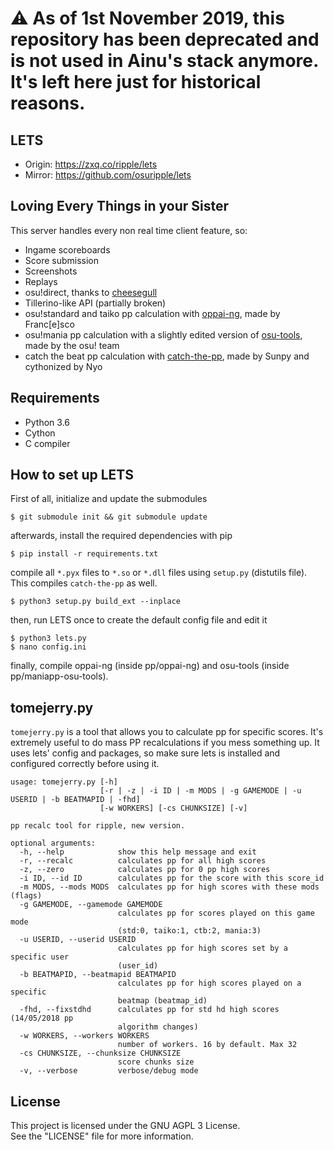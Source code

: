 # ⚠️ As of 1st November 2019, this repository has been deprecated and is not used in Ainu's stack anymore. It's left here just for historical reasons.
## LETS

- Origin: https://zxq.co/ripple/lets
- Mirror: https://github.com/osuripple/lets

## Loving Every Things in your Sister
This server handles every non real time client feature, so:
- Ingame scoreboards
- Score submission
- Screenshots
- Replays
- osu!direct, thanks to [cheesegull](https://github.com/osuripple/cheesegull)
- Tillerino-like API (partially broken)
- osu!standard and taiko pp calculation with [oppai-ng](https://github.com/francesco149/oppai-ng), made by Franc[e]sco
- osu!mania pp calculation with a slightly edited version of [osu-tools](https://github.com/ppy/osu-tools), made by the osu! team
- catch the beat pp calculation with [catch-the-pp](https://github.com/osuripple/catch-the-pp), made by Sunpy and cythonized by Nyo

## Requirements
- Python 3.6
- Cython
- C compiler

## How to set up LETS
First of all, initialize and update the submodules
```
$ git submodule init && git submodule update
```
afterwards, install the required dependencies with pip
```
$ pip install -r requirements.txt
```
compile all `*.pyx` files to `*.so` or `*.dll` files using `setup.py` (distutils file).
This compiles `catch-the-pp` as well.
```
$ python3 setup.py build_ext --inplace
```
then, run LETS once to create the default config file and edit it
```
$ python3 lets.py
$ nano config.ini
```
finally, compile oppai-ng (inside pp/oppai-ng) and osu-tools (inside pp/maniapp-osu-tools).

## tomejerry.py
`tomejerry.py` is a tool that allows you to calculate pp for specific scores. It's extremely useful to do mass PP recalculations if you mess something up. It uses lets' config and packages, so make sure lets is installed and configured correctly before using it.
```
usage: tomejerry.py [-h]
                    [-r | -z | -i ID | -m MODS | -g GAMEMODE | -u USERID | -b BEATMAPID | -fhd]
                    [-w WORKERS] [-cs CHUNKSIZE] [-v]

pp recalc tool for ripple, new version.

optional arguments:
  -h, --help            show this help message and exit
  -r, --recalc          calculates pp for all high scores
  -z, --zero            calculates pp for 0 pp high scores
  -i ID, --id ID        calculates pp for the score with this score_id
  -m MODS, --mods MODS  calculates pp for high scores with these mods (flags)
  -g GAMEMODE, --gamemode GAMEMODE
                        calculates pp for scores played on this game mode
                        (std:0, taiko:1, ctb:2, mania:3)
  -u USERID, --userid USERID
                        calculates pp for high scores set by a specific user
                        (user_id)
  -b BEATMAPID, --beatmapid BEATMAPID
                        calculates pp for high scores played on a specific
                        beatmap (beatmap_id)
  -fhd, --fixstdhd      calculates pp for std hd high scores (14/05/2018 pp
                        algorithm changes)
  -w WORKERS, --workers WORKERS
                        number of workers. 16 by default. Max 32
  -cs CHUNKSIZE, --chunksize CHUNKSIZE
                        score chunks size
  -v, --verbose         verbose/debug mode
```

## License
This project is licensed under the GNU AGPL 3 License.  
See the "LICENSE" file for more information.  
